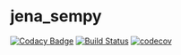 # jena_sempy

[![Codacy Badge](https://api.codacy.com/project/badge/Grade/94f57077b40346b9afe3ddf86c2ce59d)](https://www.codacy.com/manual/alexandre.angleraud/jena_sempy?utm_source=github.com&amp;utm_medium=referral&amp;utm_content=Zorrander/jena_sempy&amp;utm_campaign=Badge_Grade)
[![Build Status](https://travis-ci.com/Zorrander/jena_sempy.svg?branch=master)](https://travis-ci.com/Zorrander/jena_sempy)
[![codecov](https://codecov.io/gh/Zorrander/jena_sempy/branch/master/graph/badge.svg)](https://codecov.io/gh/Zorrander/jena_sempy)

